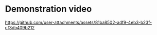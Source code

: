 # Demonstration video  

https://github.com/user-attachments/assets/81ba8502-adf9-4eb3-b23f-cf3db409b212
